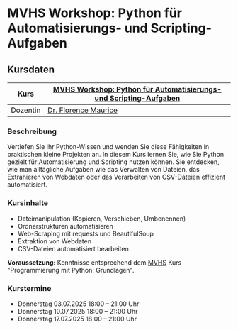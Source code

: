 # MVHS Workshop: Python für Automatisierungs- und Scripting-Aufgaben

## Kursdaten

| Kurs     | [MVHS Workshop: Python für Automatisierungs- und Scripting-Aufgaben](https://www.mvhs.de/kurse/online-programm/it-digitales/workshop-python-fuer-automatisierungs-und-scripting-aufgaben/online-kurs-460-C-U486390) |
|----------|---------------------------------------------------------------------------------------------------------------------------------------------------------------------------------------------------------------------|
| Dozentin | [Dr. Florence Maurice](https://www.maurice-web.de/)                                                                                                                                                                 |

### Beschreibung
Vertiefen Sie Ihr Python-Wissen und
wenden Sie diese Fähigkeiten in
praktischen kleine Projekten an. In
diesem Kurs lernen Sie, wie Sie Python
gezielt für Automatisierung und Scripting
nutzen können. Sie entdecken, wie man
alltägliche Aufgaben wie das Verwalten
von Dateien, das Extrahieren von Webdaten
oder das Verarbeiten von CSV-Dateien
effizient automatisiert.

### Kursinhalte
* Dateimanipulation (Kopieren, Verschieben, Umbenennen)
* Ordnerstrukturen automatisieren
* Web-Scraping mit requests und BeautifulSoup
* Extraktion von Webdaten
* CSV-Dateien automatisiert bearbeiten

**Voraussetzung:** Kenntnisse entsprechend dem
[MVHS](https://www.mvhs.de/) Kurs "Programmierung mit Python: Grundlagen".

### Kurstermine
* Donnerstag 03.07.2025 18:00 – 21:00 Uhr
* Donnerstag 10.07.2025 18:00 – 21:00 Uhr
* Donnerstag 17.07.2025 18:00 – 21:00 Uhr

